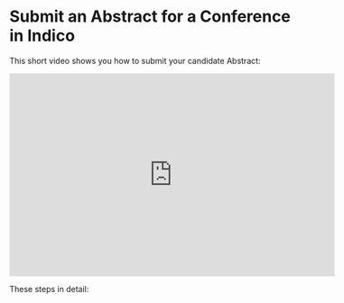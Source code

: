 # Submit an Abstract for a Conference in Indico

This short video shows you how to submit your candidate Abstract:

<iframe width="576" height="360" frameborder="0" src="https://cds.cern.ch/video/2275344?showTitle=true" allowfullscreen></iframe>

These steps in detail: